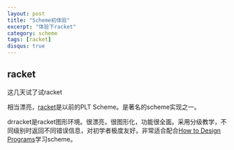 ```yaml
---
layout: post
title: "Scheme初体验"
excerpt: "体验下racket"
category: scheme
tags: [racket]
disqus: true
---
```



## racket

这几天试了试racket

相当漂亮，[racket][1]是以前的PLT Scheme。是著名的scheme实现之一。

drracket是racket图形环境。很漂亮，很图形化，功能很全面。采用分级教学，不同级别时返回不同错误信息，对初学者极度友好。非常适合配合[How to Design Programs][2]学习scheme。

[1]: http://racket-lang.org/
[2]: http://www.htdp.org/

